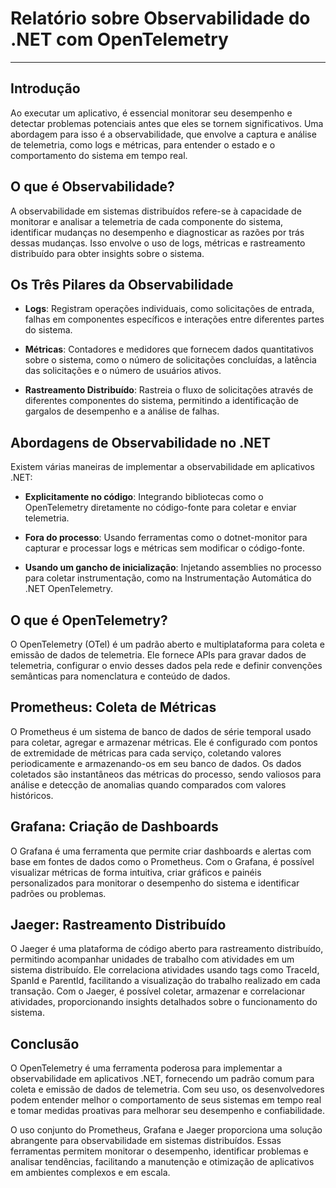 # Relatório sobre Observabilidade do .NET com OpenTelemetry

---

## Introdução

Ao executar um aplicativo, é essencial monitorar seu desempenho e detectar problemas potenciais antes que eles se tornem significativos. Uma abordagem para isso é a observabilidade, que envolve a captura e análise de telemetria, como logs e métricas, para entender o estado e o comportamento do sistema em tempo real.

## O que é Observabilidade?

A observabilidade em sistemas distribuídos refere-se à capacidade de monitorar e analisar a telemetria de cada componente do sistema, identificar mudanças no desempenho e diagnosticar as razões por trás dessas mudanças. Isso envolve o uso de logs, métricas e rastreamento distribuído para obter insights sobre o sistema.

## Os Três Pilares da Observabilidade

- **Logs**: Registram operações individuais, como solicitações de entrada, falhas em componentes específicos e interações entre diferentes partes do sistema.
  
- **Métricas**: Contadores e medidores que fornecem dados quantitativos sobre o sistema, como o número de solicitações concluídas, a latência das solicitações e o número de usuários ativos.
  
- **Rastreamento Distribuído**: Rastreia o fluxo de solicitações através de diferentes componentes do sistema, permitindo a identificação de gargalos de desempenho e a análise de falhas.

## Abordagens de Observabilidade no .NET

Existem várias maneiras de implementar a observabilidade em aplicativos .NET:

- **Explicitamente no código**: Integrando bibliotecas como o OpenTelemetry diretamente no código-fonte para coletar e enviar telemetria.

- **Fora do processo**: Usando ferramentas como o dotnet-monitor para capturar e processar logs e métricas sem modificar o código-fonte.

- **Usando um gancho de inicialização**: Injetando assemblies no processo para coletar instrumentação, como na Instrumentação Automática do .NET OpenTelemetry.

## O que é OpenTelemetry?

O OpenTelemetry (OTel) é um padrão aberto e multiplataforma para coleta e emissão de dados de telemetria. Ele fornece APIs para gravar dados de telemetria, configurar o envio desses dados pela rede e definir convenções semânticas para nomenclatura e conteúdo de dados.

## Prometheus: Coleta de Métricas

O Prometheus é um sistema de banco de dados de série temporal usado para coletar, agregar e armazenar métricas. Ele é configurado com pontos de extremidade de métricas para cada serviço, coletando valores periodicamente e armazenando-os em seu banco de dados. Os dados coletados são instantâneos das métricas do processo, sendo valiosos para análise e detecção de anomalias quando comparados com valores históricos.

## Grafana: Criação de Dashboards

O Grafana é uma ferramenta que permite criar dashboards e alertas com base em fontes de dados como o Prometheus. Com o Grafana, é possível visualizar métricas de forma intuitiva, criar gráficos e painéis personalizados para monitorar o desempenho do sistema e identificar padrões ou problemas.

## Jaeger: Rastreamento Distribuído

O Jaeger é uma plataforma de código aberto para rastreamento distribuído, permitindo acompanhar unidades de trabalho com atividades em um sistema distribuído. Ele correlaciona atividades usando tags como TraceId, SpanId e ParentId, facilitando a visualização do trabalho realizado em cada transação. Com o Jaeger, é possível coletar, armazenar e correlacionar atividades, proporcionando insights detalhados sobre o funcionamento do sistema.

## Conclusão

O OpenTelemetry é uma ferramenta poderosa para implementar a observabilidade em aplicativos .NET, fornecendo um padrão comum para coleta e emissão de dados de telemetria. Com seu uso, os desenvolvedores podem entender melhor o comportamento de seus sistemas em tempo real e tomar medidas proativas para melhorar seu desempenho e confiabilidade.

O uso conjunto do Prometheus, Grafana e Jaeger proporciona uma solução abrangente para observabilidade em sistemas distribuídos. Essas ferramentas permitem monitorar o desempenho, identificar problemas e analisar tendências, facilitando a manutenção e otimização de aplicativos em ambientes complexos e em escala.
